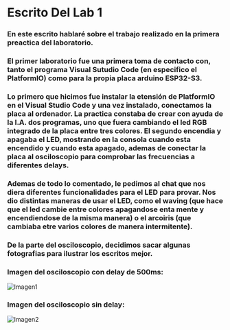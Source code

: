 # Escrito Del Lab 1
### En este escrito hablaré sobre el trabajo realizado en la primera preactica del laboratorio. 
### El primer laboratorio fue una primera toma de contacto con, tanto el programa Visual Sutudio Code (en especifico el PlatformIO) como para la propia placa arduino ESP32-S3.
### Lo primero que hicimos fue instalar la etensión de PlatformIO en el Visual Studio Code y una vez instalado, conectamos la placa al ordenador. La practica constaba de crear con ayuda de la I.A. dos programas, uno que fuera cambiando el led RGB integrado de la placa entre tres colores. El segundo encendia y apagaba el LED, mostrando en la consola cuando esta encendido y cuando esta apagado, ademas de conectar la placa al osciloscopio para comprobar las frecuencias a diferentes delays.
### Ademas de todo lo comentado, le pedimos al chat que nos diera diferentes funcionalidades para el LED para provar. Nos dio distintas maneras de usar el LED, como el waving (que hace que el led cambie entre colores apagandose enta mente y encendiendose de la misma manera) o el arcoiris (que cambiaba etre varios colores de manera intermitente).
### De la parte del osciloscopio, decidimos sacar algunas fotografias para ilustrar los escritos mejor.
### Imagen del osciloscopio con delay de 500ms: 
![Imagen1](Fotos_Pràctica_1_PD/con500delay.jpg)
### Imagen del osciloscopio sin delay: 
![Imagen2](Fotos_Pràctica_1_PD/sindelay.jpg)
